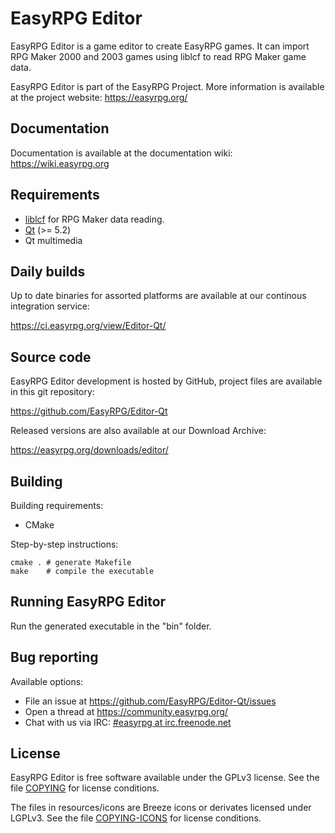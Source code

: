 # EasyRPG Editor

EasyRPG Editor is a game editor to create EasyRPG games. It can import
RPG Maker 2000 and 2003 games using liblcf to read RPG Maker game data.

EasyRPG Editor is part of the EasyRPG Project. More information is
available at the project website: https://easyrpg.org/


## Documentation

Documentation is available at the documentation wiki: https://wiki.easyrpg.org


## Requirements

- [liblcf] for RPG Maker data reading.
- [Qt] (>= 5.2)
- Qt multimedia


## Daily builds

Up to date binaries for assorted platforms are available at our continous
integration service:

https://ci.easyrpg.org/view/Editor-Qt/


## Source code

EasyRPG Editor development is hosted by GitHub, project files are available
in this git repository:

https://github.com/EasyRPG/Editor-Qt

Released versions are also available at our Download Archive:

https://easyrpg.org/downloads/editor/


## Building

Building requirements:

- CMake

Step-by-step instructions:

    cmake . # generate Makefile
    make    # compile the executable


## Running EasyRPG Editor

Run the generated executable in the "bin" folder.


## Bug reporting

Available options:

* File an issue at https://github.com/EasyRPG/Editor-Qt/issues
* Open a thread at https://community.easyrpg.org/
* Chat with us via IRC: [#easyrpg at irc.freenode.net]


## License

EasyRPG Editor is free software available under the GPLv3 license.
See the file [COPYING] for license conditions.

The files in resources/icons are Breeze icons or derivates licensed under
LGPLv3.
See the file [COPYING-ICONS] for license conditions.

[liblcf]: https://github.com/EasyRPG/liblcf
[Qt]: https://www.qt.io
[#easyrpg at irc.freenode.net]: https://kiwiirc.com/nextclient/#ircs://irc.freenode.net/#easyrpg?nick=rpgguest??
[COPYING]: COPYING
[COPYING-ICONS]: licenses/COPYING-ICONS

